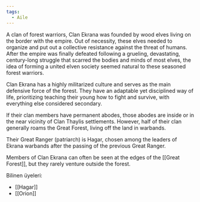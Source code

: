 ```yaml
---  
tags:  
  - Aile  
---  
```

  
A clan of forest warriors, Clan Ekrana was founded by wood elves living on the border with the empire. Out of necessity, these elves needed to organize and put out a collective resistance against the threat of humans. After the empire was finally defeated following a grueling, devastating, century-long struggle that scarred the bodies and minds of most elves, the idea of forming a united elven society seemed natural to these seasoned forest warriors.  
  
Clan Ekrana has a highly militarized culture and serves as the main defensive force of the forest. They have an adaptable yet disciplined way of life, prioritizing teaching their young how to fight and survive, with everything else considered secondary.  
  
If their clan members have permanent abodes, those abodes are inside or in the near vicinity of Clan Thaylis settlements. However, half of their clan generally roams the Great Forest, living off the land in warbands.  
  
Their Great Ranger (patriarch) is Hagar, chosen among the leaders of Ekrana warbands after the passing of the previous Great Ranger.  
  
Members of Clan Ekrana can often be seen at the edges of the [[Great Forest]], but they rarely venture outside the forest.  
  
Bilinen üyeleri:  
- [[Hagar]]  
- [[Orion]]